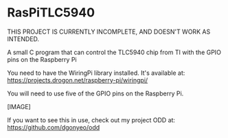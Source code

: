 RasPiTLC5940
============

THIS PROJECT IS CURRENTLY INCOMPLETE, AND DOESN'T WORK AS INTENDED.

A small C program that can control the TLC5940 chip from TI with the GPIO pins on the Raspberry Pi

You need to have the WiringPi library installed. It's available at:
https://projects.drogon.net/raspberry-pi/wiringpi/

You will need to use five of the GPIO pins on the Raspberry Pi.

[IMAGE]

If you want to see this in use, check out my project ODD at:
https://github.com/dgonyeo/odd
